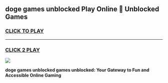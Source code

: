 
## doge games unblocked Play Online 👋 Unblocked Games
<h3>
<a href="https://premium.freeplayer.one?title=doge_games_unblocked&ref=19F">CLICK TO PLAY</a></h3>
<hr>

<h3>
<a href="https://premium.freeplayer.one?title=doge_games_unblocked&ref=19F">CLICK 2 PLAY</a>
  
</h3>

<a href="https://premium.freeplayer.one?title=doge_games_unblocked&ref=19F"><img src="https://clearcache.store/games.png"></a>


**doge games unblocked games unblocked: Your Gateway to Fun and Accessible Online Gaming**
